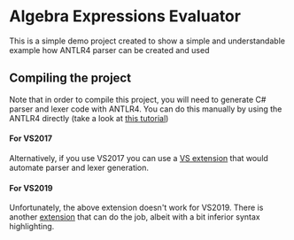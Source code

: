 # Algebra Expressions Evaluator
This is a simple demo project created to show a simple and understandable example how ANTLR4 parser can be created and used

## Compiling the project
Note that in order to compile this project, you will need to generate C# parser and lexer code with ANTLR4. 
You can do this manually by using the ANTLR4 directly (take a look at [this tutorial](https://github.com/antlr/antlr4/blob/master/doc/getting-started.md))

#### For VS2017
Alternatively, if you use VS2017 you can use a [VS extension](https://marketplace.visualstudio.com/items?itemName=SamHarwell.ANTLRLanguageSupport) that would automate parser and lexer generation.  

#### For VS2019
Unfortunately, the above extension doesn't work for VS2019. There is another [extension](https://marketplace.visualstudio.com/items?itemName=KenDomino.AntlrVSIX) that can do the job, albeit with a bit inferior syntax highlighting.
